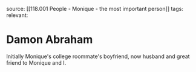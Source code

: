 source: [[118.001 People - Monique - the most important person]]
tags:
relevant:

# Damon Abraham

Initially Monique's college roommate's boyfriend, now husband and great friend to Monique and I. 